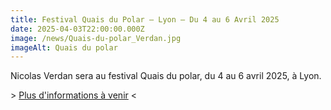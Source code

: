 ```yaml
---
title: Festival Quais du Polar – Lyon – Du 4 au 6 Avril 2025
date: 2025-04-03T22:00:00.000Z
image: /news/Quais-du-polar_Verdan.jpg
imageAlt: Quais du polar
---
```


Nicolas Verdan sera au festival Quais du polar, du 4 au 6 avril 2025, à Lyon.

\> [Plus d'informations à venir](https://quaisdupolar.com/auteurs/18079) \<
